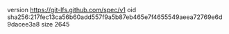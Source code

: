 version https://git-lfs.github.com/spec/v1
oid sha256:217fec13ca56b60add557f9a5b87eb465e7f4655549aeea72769e6d9dacee3a8
size 2645
